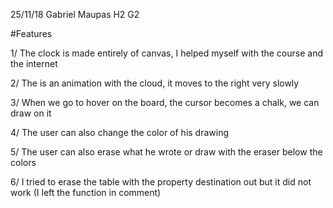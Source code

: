 25/11/18
Gabriel Maupas
H2 G2

  #Features

1/ The clock is made entirely of canvas, I helped myself with the course and the internet

2/ The is an animation with the cloud, it moves to the right very slowly 

3/ When we go to hover on the board, the cursor becomes a chalk, we can draw on it

4/ The user can also change the color of his drawing

5/ The user can also erase what he wrote or draw with the eraser below the colors

6/ I tried to erase the table with the property destination out but it did not work (I left the function in comment)

